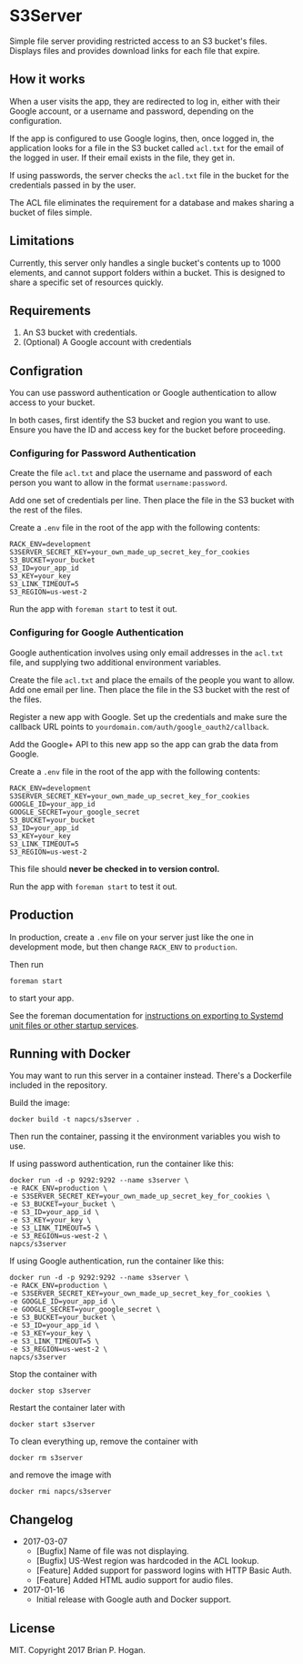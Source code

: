 # S3Server

Simple file server providing restricted access to an S3 bucket's files.  Displays files and provides download links for each file that expire.

## How it works

When a user visits the app, they are redirected to log in, either with their Google account, or a username and password, depending on the configuration. 

If the app is configured to use Google logins, then, once logged in, the application looks for a file in the S3 bucket called `acl.txt` for the email of the logged in user. If their email exists in the file, they get in. 

If using passwords, the server checks the `acl.txt` file in the bucket for the credentials passed in by the user.

The ACL file eliminates the requirement for a database and makes sharing a bucket of files simple.

## Limitations

Currently, this server only handles a single bucket's contents up to 1000 elements, and cannot support folders within a bucket. This is designed to share a specific set of resources quickly.

## Requirements

1. An S3 bucket with credentials.
2. (Optional) A Google account with credentials

## Configration

You can use password authentication or Google authentication to allow access to your bucket.

In both cases, first identify the S3 bucket and region you want to use. Ensure you have the ID and access key for the bucket before proceeding.

### Configuring for Password Authentication

Create the file `acl.txt` and place the username and password of each person you want to allow in the format `username:password`.

Add one set of credentials per line. Then place the file in the S3 bucket with the rest of the files.

Create a `.env` file in the root of the app with the following contents:

```
RACK_ENV=development
S3SERVER_SECRET_KEY=your_own_made_up_secret_key_for_cookies
S3_BUCKET=your_bucket
S3_ID=your_app_id
S3_KEY=your_key
S3_LINK_TIMEOUT=5
S3_REGION=us-west-2
```

Run the app with `foreman start` to test it out.

### Configuring for Google Authentication

Google authentication involves using only email addresses in the `acl.txt` file, and supplying two additional environment variables.

Create the file `acl.txt` and place the emails of the people you want to allow. Add one email per line. Then place the file in the S3 bucket with the rest of the files.

Register a new app with Google. Set up the credentials and make sure the callback URL points to `yourdomain.com/auth/google_oauth2/callback`.

Add the Google+ API to this new app so the app can grab the data from Google.

Create a `.env` file in the root of the app with the following contents:

```
RACK_ENV=development
S3SERVER_SECRET_KEY=your_own_made_up_secret_key_for_cookies
GOOGLE_ID=your_app_id
GOOGLE_SECRET=your_google_secret
S3_BUCKET=your_bucket
S3_ID=your_app_id
S3_KEY=your_key
S3_LINK_TIMEOUT=5
S3_REGION=us-west-2
```

This file should **never be checked in to version control.**

Run the app with `foreman start` to test it out.


## Production

In production, create a `.env` file on your server just like the one in development mode, but then change `RACK_ENV` to `production`.

Then run

```
foreman start
```

to start your app.

See the foreman documentation for [instructions on exporting to Systemd unit files or other startup services](https://github.com/ddollar/foreman/wiki/Exporting-for-production).

## Running with Docker

You may want to run this server in a container instead. There's a Dockerfile included in the repository.

Build the image:

```
docker build -t napcs/s3server .
```

Then run the container, passing it the environment variables you wish to use.

If using password authentication, run the container like this:

```
docker run -d -p 9292:9292 --name s3server \
-e RACK_ENV=production \
-e S3SERVER_SECRET_KEY=your_own_made_up_secret_key_for_cookies \
-e S3_BUCKET=your_bucket \
-e S3_ID=your_app_id \
-e S3_KEY=your_key \
-e S3_LINK_TIMEOUT=5 \
-e S3_REGION=us-west-2 \
napcs/s3server
```

If using Google authentication, run the container like this:

```
docker run -d -p 9292:9292 --name s3server \
-e RACK_ENV=production \
-e S3SERVER_SECRET_KEY=your_own_made_up_secret_key_for_cookies \
-e GOOGLE_ID=your_app_id \
-e GOOGLE_SECRET=your_google_secret \
-e S3_BUCKET=your_bucket \
-e S3_ID=your_app_id \
-e S3_KEY=your_key \
-e S3_LINK_TIMEOUT=5 \
-e S3_REGION=us-west-2 \
napcs/s3server
```


Stop the container with

```
docker stop s3server
```

Restart the container later with

```
docker start s3server
```

To clean everything up, remove the container with

```
docker rm s3server
```

and remove the image with

```
docker rmi napcs/s3server
```

## Changelog

* 2017-03-07
    * [Bugfix] Name of file was not displaying.
    * [Bugfix] US-West region was hardcoded in the ACL lookup.
    * [Feature] Added support for password logins with HTTP Basic Auth.
    * [Feature] Added HTML audio support for audio files.
* 2017-01-16 
    * Initial release with Google auth and Docker support.

## License

MIT. Copyright 2017 Brian P. Hogan.

